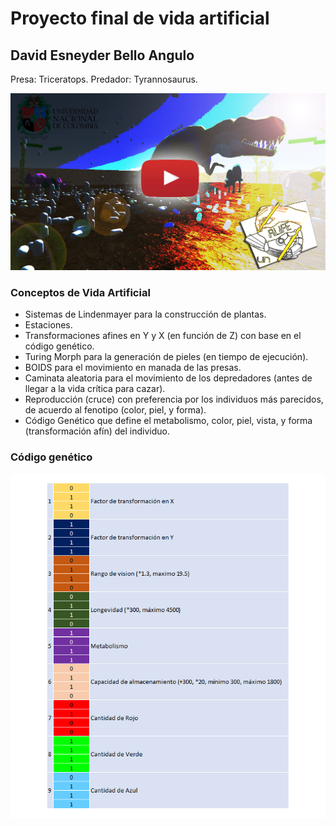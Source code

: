 # Proyecto final de vida artificial
## David Esneyder Bello Angulo

Presa: Triceratops.
Predador: Tyrannosaurus.

[![alt text](Assets/Imagen_video_alife.png)](https://youtu.be/xKl0sauAKuE)

### Conceptos de Vida Artificial

* Sistemas de Lindenmayer para la construcción de plantas.
* Estaciones.
* Transformaciones afines en Y y X (en función de Z) con base en el código genético.
* Turing Morph para la generación de pieles (en tiempo de ejecución).
* BOIDS para el movimiento en manada de las presas.
* Caminata aleatoria para el movimiento de los depredadores (antes de llegar a la vida crítica para cazar).
* Reproducción (cruce) con preferencia por los individuos más parecidos, de acuerdo al fenotipo (color, piel, y forma).
* Código Genético que define el metabolismo, color, piel, vista, y forma (transformación afín) del individuo.

### Código genético
![alt text](Assets/codGen.png)
